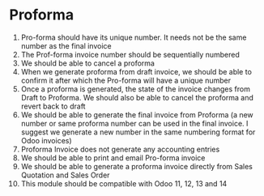 # Proforma

1. Pro-forma should have its unique number. It needs not be the same number as the final invoice
2. The Prof-forma invoice number should be sequentially numbered
3. We should be able to cancel a proforma
4. When we generate proforma from draft invoice, we should be able to confirm it after which the Pro-forma will have a unique number
5. Once a proforma is generated, the state of the invoice changes from Draft to Proforma. We should also be able to cancel the proforma and revert back to draft
6. We should be able to generate the final invoice from Proforma (a new number or same proforma number can be used in the final invoice. I suggest we generate a new number in the same numbering format for Odoo invoices)
7. Proforma Invoice does not generate any accounting entries
8. We should be able to print and email Pro-forma invoice
9. We should be able to generate a proforma invoice directly from Sales Quotation and Sales Order
10. This module should be compatible with Odoo 11, 12, 13 and 14
